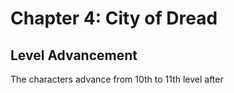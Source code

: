 # Chapter 4: City of Dread





## Level Advancement

The characters advance from 10th to 11th level after
